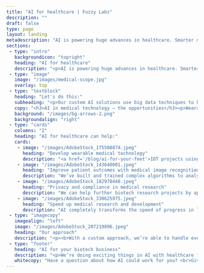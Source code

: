 ```yaml
---
title: "AI for healthcare | Fuzzy Labs"
description: ""
draft: false
type: page
layout: landing
metadescription: "AI is powering huge advances in healthcare. Smarter medical imaging, improving disease detection and diagnosis. Searching and connecting billions of data points and research papers, speeding up drug discovery. And all while ensuring patient privacy and compliance in the age of information. AI in healthcare is here to stay – it’s time to get on board."
sections:
 - type: "intro"
   backgroundicon: "topright"
   heading: "AI for healthcare"
   description: "<p>AI is powering huge advances in healthcare. Smarter medical imaging, improving disease detection and diagnosis. Searching and connecting billions of data points and research papers, speeding up drug discovery. And all while ensuring patient privacy and compliance in the age of information. AI in healthcare is here to stay – it’s time to get on board.</p>"
 - type: "image"
   image: "/images/medical-scope.jpg"
   overlay: top
 - type: "textblock"
   heading: "Let's do this:"
   subheading: "<p>Our custom AI solutions use big data techniques to help biotech firms build the future of healthcare.</p>"
   copy: "<h3>AI in medical technology – the opportunities</h3><p>Wearable medical technology is already changing people’s lives for the better. What’s really exciting is just how much more is possible for biotech firms who embrace data science and AI at every level, to build truly data-driven patient outcomes.</p><p> AI can be applied to life sciences in so many ways. You can speed up manual patient record processing, using automated OCR (optical character recognition) data extraction. Or connect these patient data points from disparate sources using data warehousing. Next? Make new inferences, and build a richer diagnostic picture. Then, use applied AI techniques to analyse, cross reference, and scour medical journals to diagnose and predict patient outcomes.</p><p> Machine learning is not just helping process medical text records either – algorithms can be trained to recognise, understand, and classify medical imagery like X-rays, MRI scans and even photographs of symptoms. Using AI image recognition can augment and improve decision making for clinicians, meaning faster and more accurate diagnoses.</p><p> The possibilities for AI in biotech are huge.  We can make what’s possible, reality.</p>"
   background: "/images/bg-arrows-2.png"
   backgroundalign: "right"
 - type: "cards"
   columns: "2"
   heading: "AI for healthcare can help:"
   cards:
    - image: "/images/AdobeStock_175508874.jpeg"
      heading: "Develop wearable medical technology"
      description: "<a href='/blog/ai-for-your-feet'>IOT projects using sensors</a> and wearable technology improve people’s lives, and ultimately, promote better health. No matter how big or small your dataset or ambition, we can help you develop the right AI solution. Using personal health data is key to empowering patients. Deploying AI to analyse and interpret IOT data is the next logical step. We’ll help you see the bigger picture, and do so much more with your data."
    - image: "/images/AdobeStock_143640001.jpeg"
      heading: "Improve patient outcomes with medical image recognition"
      description: "We’ve built and trained complex algorithms to analyse medical imaging. AI is able to compare medical images across millions of connected data points infinitely faster than a human. It can identify disease markers in seconds. Or suggest a likely diagnosis. AI applications can also cross reference similar past cases, to identify the best course of treatment and likely outcome."
    - image: "/images/AdobeStock_182978448.jpeg"
      heading: "Privacy and compliance in medical research"
      description: "We can help further biotech research projects by applying AI, to create differential privacy models for your data. Anonymising data is crucial in healthcare research, and our custom built AI solutions ensure that your patient data is not at risk. Applying machine learning techniques can also reduce the risk of introducing bias in medical research modelling, for more accurate outcomes."
    - image: "/images/AdobeStock_330625975.jpeg"
      heading: "Speed up medical research and development"
      description: "AI completely transforms the speed of progress in life science research. We can deploy natural language processing tools to quickly parse data from a vast array of sources, like medical journals, research papers, and lab reports. So whether you’re discovering new drugs, or running clinical trials for existing treatments, AI allows you to connect the dots faster and get ahead of the game."
 - type: "imagecopy"
   imagealign: "left"
   image: "/images/AdobeStock_207219896.jpeg"
   heading: "Our approach"
   description: "<p><b>With a custom approach, we’re able to handle everything from the smallest to the most complex problems in medical technology. AI is our bread and butter, and we’re adept at understanding where existing technology can be applied in new ways to make giant leaps forward for biotech firms.</b></p><p>At Fuzzy Labs, we work collaboratively with our clients to fully understand the issues and opportunities, always scaling our solutions to be cost effective. So whether you need a smarter way of linking MRI scans to patient records, or a robust solution for anonymising your patient data in clinical trials, we can help."
 - type: "footer"
   heading: "AI for your biotech business"
   description: "<p>We’re doing exciting things in AI with healthcare firms. If you have big ideas about what could be possible, let’s talk about getting our AI expertise working for your business and make it reality, sooner.</p>"
   whitecopy: "Have a question about how AI could work for you? <br>Give us a shout using the form below."
---
```

